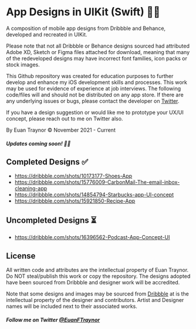 # App Designs in UIKit (Swift) 🚀🎨
A composition of mobile app designs from Dribbble and Behance, developed and recreated in UIKit.

Please note that not all Dribbble or Behance designs sourced had attributed Adobe XD, Sketch or Figma files attached for download, meaning that many of the redeveloped designs may have incorrect font families, icon packs or stock images. 

This Github repository was created for education purposes to further develop and enhance my iOS development skills and processes. This work may be used for evidence of experience at job interviews. The following code/files will and should not be distributed on any app store. If there are any underlying issues or bugs, please contact the developer on [Twitter](https://twitter.com/EuanFTraynor).

If you have a design suggestion or would like me to prototype your UX/UI concept, please reach out to me on Twitter also.

By Euan Traynor © November 2021 - Current

##### Updates coming soon! 🥳🎉

## Completed Designs ✅
- https://dribbble.com/shots/10173177-Shoes-App
- https://dribbble.com/shots/15776009-CarbonMail-The-email-inbox-cleaning-app
- https://dribbble.com/shots/14854794-Starbucks-app-UI-concept
- https://dribbble.com/shots/15921850-Recipe-App

## Uncompleted Designs ⏳
- https://dribbble.com/shots/16396562-Podcast-App-Concept-UI

## License
All written code and attributes are the intellectual property of Euan Traynor. Do NOT steal/publish this work or copy the repository. The designs adopted have been sourced from Dribbble and designer work will be accredited.

Note that some designs and images may be sourced from [Dribbble](https://dribbble.com/) at is the intellectual property of the designer and contributors. Artist and Designer names will be included next to their associated works.

##### Follow me on Twitter [@EuanFTraynor](https://twitter.com/EuanFTraynor)

